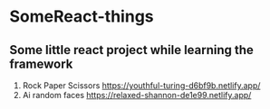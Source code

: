 # SomeReact-things

## Some little react project while learning the framework

1. Rock Paper Scissors https://youthful-turing-d6bf9b.netlify.app/
2. Ai random faces https://relaxed-shannon-de1e99.netlify.app/
